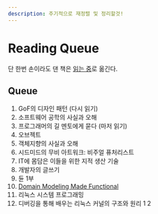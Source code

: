 ```yaml
---
description: 주기적으로 재정렬 및 정리할것!
---
```


# Reading Queue

단 한번 손이라도 댄 책은 [읽는 중](books/README.md)로 옮긴다.

## Queue

1. GoF의 디자인 패턴 (다시 읽기)
2. 소프트웨어 공학의 사실과 오해
3. 프로그래머의 길 멘토에게 묻다 (마저 읽기)
4. 오브젝트
5. 객체지향의 사실과 오해
6. 시드미드의 무비 아트워크: 비주얼 퓨처리스트
7. IT에 몸담은 이들을 위한 지적 생산 기술
8. 개발자의 글쓰기
9. 듄 1부
10. [Domain Modeling Made Functional](https://pragprog.com/book/swdddf/domain-modeling-made-functional)
11. 리눅스 시스템 프로그래밍
12. 디버깅을 통해 배우는 리눅스 커널의 구조와 원리 1 2